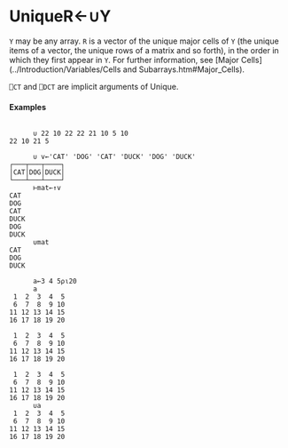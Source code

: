 




<h1 class="heading"><span class="name">Unique</span><span class="command">R←∪Y</span></h1>

`Y` may be any array. `R` is a vector of the unique major cells of `Y` (the unique items of a vector, the unique rows of a matrix and so forth), in the order in which they first appear in `Y`.  For further information, see [Major Cells](../Introduction/Variables/Cells and Subarrays.htm#Major_Cells).


`⎕CT` and `⎕DCT` are  implicit arguments of Unique.


#### Examples
```apl

      ∪ 22 10 22 22 21 10 5 10
22 10 21 5

      ∪ v←'CAT' 'DOG' 'CAT' 'DUCK' 'DOG' 'DUCK'
┌───┬───┬────┐
│CAT│DOG│DUCK│
└───┴───┴────┘
      ⊢mat←↑v                                   
CAT 
DOG 
CAT 
DUCK
DOG 
DUCK
      ∪mat                                       
CAT 
DOG 
DUCK

```
```apl
      a←3 4 5⍴⍳20
      a
 1  2  3  4  5
 6  7  8  9 10
11 12 13 14 15
16 17 18 19 20
              
 1  2  3  4  5
 6  7  8  9 10
11 12 13 14 15
16 17 18 19 20
              
 1  2  3  4  5
 6  7  8  9 10
11 12 13 14 15
16 17 18 19 20
      ∪a
 1  2  3  4  5
 6  7  8  9 10
11 12 13 14 15
16 17 18 19 20

```


